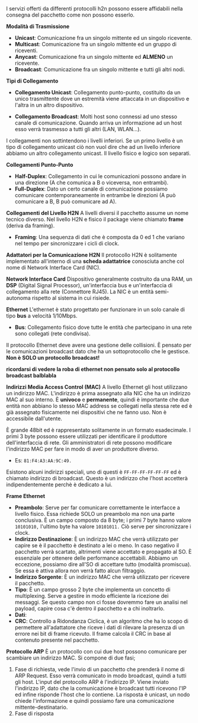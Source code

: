 I servizi offerti da differenti protocolli h2n possono essere affidabili nella consegna del pacchetto come non possono esserlo.

**Modalità di Trasmissione**
- **Unicast**: Comunicazione fra un singolo mittente ed un singolo ricevente.
- **Multicast**: Comunicazione fra un singolo mittente ed un gruppo di riceventi.
- **Anycast**: Comunicazione fra un singolo mittente ed **ALMENO** un ricevente.
- **Broadcast**: Comunicazione fra un singolo mittente e tutti gli altri nodi.

**Tipi di Collegamento**
- **Collegamento Unicast**: Collegamento punto-punto, costituito da un unico trasmittente dove un estremità viene attaccata in un dispositivo e l'altra in un altro dispositivo.

- **Collegamento Broadcast**: Molti host sono connessi ad uno stesso canale di comunicazione. Quando arriva un informazione ad un host esso verrà trasmesso a tutti gli altri (LAN, WLAN...). 
  
I collegamenti non sottintendono i livelli inferiori. Se un primo livello è un tipo di collegamento unicast ciò non vuol dire che ad un livello inferiore abbiamo un altro collegamento unicast. Il livello fisico e logico son separati.

**Collegamenti Punto-Punto**
- **Half-Duplex**: Collegamento in cui le comunicazioni possono andare in una direzione (A che comunica a B o viceversa, non entrambi).
- **Full-Duplex**: Dato un certo canale di comunicazione possiamo comunicare contemporaneamente in entrambe le direzioni (A può comunicare a B, B può comunicare ad A).

**Collegamenti del Livello H2N**
A livelli diversi il pacchetto assume un nome tecnico diverso. Nel livello H2N e fisico il package viene chiamato **frame** (deriva da framing).
- **Framing**: Una sequenza di dati che è composta da 0 ed 1 che variano nel tempo per sincronizzare i cicli di clock.

**Adattatori per la Comunicazione H2N**
Il protocollo H2N è solitamente implementato all'interno di una **scheda adattatrice** conosciuta anche col nome di Network Interface Card (NIC).

**Network Interface Card**
Dispositivo generalmente costruito da una RAM, un **DSP** (Digital Signal Processor), un'interfaccia bus e un'interfaccia di collegamento alla rete (Connettore RJ45). La NIC è un entità semi-autonoma rispetto al sistema in cui risiede.

**Ethernet**
L'ethernet è stato progettato per funzionare in un solo canale di tipo **bus** a velocità 1/10Mbps.
- **Bus**: Collegamento fisico dove tutte le entità che partecipano in una rete sono collegati (rete condivisa).

Il protocollo Ethernet deve avere una gestione delle collisioni. È pensato per le comunicazioni broadcast dato che ha un sottoprotocollo che le gestisce. **Non è SOLO un protocollo broadcast!**

**ricordarsi di vedere la roba di ethernet non pensato solo al protocollo broadcast balblabla**

**Indirizzi Media Access Control (MAC)**
A livello Ethernet gli host utilizzano un indirizzo MAC. L'indirizzo è prima assegnato alla NIC che ha un indirizzo MAC al suo interno. È **univoco** e **permanente**, quindi è importante che due entità non abbiano lo stesso MAC address se collegati nella stessa rete ed è già assegnato fisicamente nei dispositivi che ne fanno uso. Non è accessibile dall'utente.

È grande 48bit ed è rappresentato solitamente in un formato esadecimale. I primi 3 byte possono essere utilizzati per identificare il produttore dell'interfaccia di rete. Gli amministratori di rete possono modificare l'indirizzo MAC per fare in modo di aver un produttore diverso.
- Es: `81:F4:A3:AA:9C:49.`

Esistono alcuni indirizzi speciali, uno di questi è `FF-FF-FF-FF-FF-FF` ed è chiamato indirizzo di broadcast. Questo è un indirizzo che l'host accetterà indipendentemente perchè è dedicato a lui.

**Frame Ethernet**
- **Preambolo**: Serve per far comunicare correttamente le interfacce a livello fisico. Essa richiede SOLO un preambolo ma non una parte conclusiva. È un campo composto da 8 byte; i primi 7 byte hanno valore `10101010,` l'ultimo byte ha valore `10101011.` Ciò serve per sincronizzare i clock.
- **Indirizzo Destinazione**: È un indirizzo MAC che verrà utilizzato per capire se è il pacchetto è destinato a lei o meno. In caso negativo il pacchetto verrà scartato, altrimenti viene accettato e propagato al SO. È essenziale per ottenere delle performance accettabili. Abbiamo un eccezione, possiamo dire all'SO di accettare tutto (modalità promiscua). Se essa è attiva allora non verrà fatto alcun filtraggio.
- **Indirizzo Sorgente**: È un indirizzo MAC che verrà utilizzato per ricevere il pacchetto.
- **Tipo**: È un campo grosso 2 byte che implementa un concetto di multiplexing. Serve a gestire in modo efficiente la ricezione dei messaggi. Se questo campo non ci fosse dovremmo fare un analisi nel payload, capire cosa c'è dentro il pacchetto e a chi inoltrarlo.
- **Dati**:
- **CRC**: Controllo a Ridondanza Ciclica, è un algoritmo che ha lo scopo di permettere all'adattatore che riceve i dati di rilevare la presenza di un errore nei bit di frame ricevuto. Il frame calcola il CRC in base al contenuto presente nel pacchetto.

**Protocollo ARP**
È un protocollo con cui due host possono comunicare per scambiare un indirizzo MAC. Si compone di due fasi;
1) Fase di richiesta, vede l'invio di un pacchetto che prenderà il nome di ARP Request. Esso verrà comunicato in modo broadcast, quindi a tutti gli host. L'input del protocollo ARP è l'indirizzo IP. Viene inviato l'indirizzo IP, dato che la comunicazione è broadcast tutti ricevono l'IP ed infine risponde l'host che lo contiene. La risposta è unicast, un nodo chiede l'informazione e quindi possiamo fare una comunicazione mittente-destinatario.
2) Fase di risposta